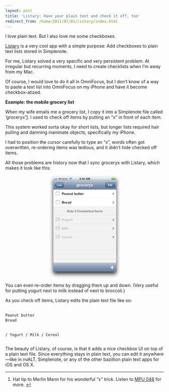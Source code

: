 ```yaml
---
layout: post
title: 'Listary: Have your plain text and check it off, too'
redirect_from: /home/2011/07/01/listary/index.html
---
```

<p>I love plain text. But I also love me some checkboxes.</p>
<p><a href="http://itunes.apple.com/us/app/id409317192?mt=8">Listary</a> is a very cool app with a simple purpose: Add checkboxes to plain text lists stored in Simplenote.</p>
<p>For me, Listary solved a very specific and very persistent problem. At irregular but recurring moments, I need to create checklists when I’m away from my Mac.</p>
<p>Of course, I would love to do it all in OmniFocus, but I don’t know of a way to paste a text list into OmniFocus on my iPhone and have it become checkbox-atized.</p>
<p><strong>Example: the mobile grocery list</strong></p>
<p>When my wife emails me a grocery list, I copy it into a Simplenote file called ‘groceryx’<a id="fnref:f1" class="footnote" title="see footnote" href="#fn:f1">1</a>. I used to check off items by putting an “x” in front of each item.</p>
<p>This system worked sorta okay for short lists, but longer lists required hair pulling and damning inanimate objects, specifically my iPhone.</p>
<p>I had to position the cursor carefully to type an “x”, words often got overwritten, re-ordering items was tedious, and it didn’t hide checked off items.</p>
<p>All those problems are history now that I sync groceryx with Listary, which makes it look like this:</p>
<p><img style="display: block; margin-left: auto; margin-right: auto;" title="listary-pe.png" src="/img/listary-pe.png" border="0" alt="Listary pe" width="227" height="327" /></p>
<p>You can even re-order items by dragging them up and down. (Very useful for putting yogurt next to milk instead of next to broccoli.)</p>
<p>As you check off items, Listary edits the plain text file like so:</p>
<pre><code>
Peanut butter
Bread

/ Yogurt
/ Milk
/ Cereal
</code>
</pre>
<p>The beauty of Listary, of course, is that it adds a nice checkbox UI on top of a plain text file. Since everything stays in plain text, you can edit it anywhere—like in nvALT, Simplenote, or any of the other bazillion plain text apps for iOS and OS X.</p>
<div class="footnotes">
<hr />
<ol>
<li id="fn:f1">
<p>Hat tip to Merlin Mann for his wonderful “x” trick. Listen to <a href="http://macpowerusers.com/2011/03/mpu-046-workflows-with-merlin-mann-ii/">MPU 046</a> for more. <a class="reversefootnote" title="return to article" href="#fnref:f1"> ↩</a></p>
</li>
</ol>
</div>
